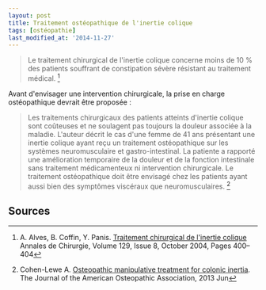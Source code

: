 ```yaml
---
layout: post
title: Traitement ostéopathique de l'inertie colique
tags: [ostéopathie]
last_modified_at: '2014-11-27'
---
```


> Le traitement chirurgical de l'inertie colique concerne moins de 10 % des patients souffrant de constipation sévère résistant au traitement médical. [^1]

Avant d'envisager une intervention chirurgicale, la prise en charge ostéopathique devrait être proposée :

> Les traitements chirurgicaux des patients atteints d'inertie colique sont coûteuses et ne soulagent pas toujours la douleur associée à la maladie. L'auteur décrit le cas d'une femme de 41 ans présentant une inertie colique ayant reçu un traitement ostéopathique sur les systèmes neuromusculaire et gastro-intestinal. La patiente a rapporté une amélioration temporaire de la douleur et de la fonction intestinale sans traitement médicamenteux ni intervention chirurgicale. Le traitement ostéopathique doit être envisagé chez les patients ayant aussi bien des symptômes viscéraux que neuromusculaires. [^2]

## Sources

[^1]: A. Alves, B. Coffin, Y. Panis.
      [Traitement chirurgical de l'inertie colique](https://www.sciencedirect.com/science/article/abs/pii/S0003394404001646)
      Annales de Chirurgie, Volume 129, Issue 8, October 2004, Pages 400–404

[^2]: Cohen-Lewe A.
      [Osteopathic manipulative treatment for colonic inertia](https://pubmed.ncbi.nlm.nih.gov/23485982/).
      The Journal of the American Osteopathic Association, 2013 Jun

